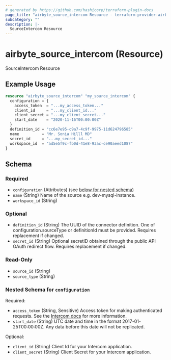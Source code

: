 ```yaml
---
# generated by https://github.com/hashicorp/terraform-plugin-docs
page_title: "airbyte_source_intercom Resource - terraform-provider-airbyte"
subcategory: ""
description: |-
  SourceIntercom Resource
---
```


# airbyte_source_intercom (Resource)

SourceIntercom Resource

## Example Usage

```terraform
resource "airbyte_source_intercom" "my_source_intercom" {
  configuration = {
    access_token  = "...my_access_token..."
    client_id     = "...my_client_id..."
    client_secret = "...my_client_secret..."
    start_date    = "2020-11-16T00:00:00Z"
  }
  definition_id = "cc6e7e95-c9a7-4c9f-9975-11d624796585"
  name          = "Mr. Sonia Hilll MD"
  secret_id     = "...my_secret_id..."
  workspace_id  = "ad5e5f9c-fb0d-41e8-93ac-ce90aeed1087"
}
```

<!-- schema generated by tfplugindocs -->
## Schema

### Required

- `configuration` (Attributes) (see [below for nested schema](#nestedatt--configuration))
- `name` (String) Name of the source e.g. dev-mysql-instance.
- `workspace_id` (String)

### Optional

- `definition_id` (String) The UUID of the connector definition. One of configuration.sourceType or definitionId must be provided. Requires replacement if changed.
- `secret_id` (String) Optional secretID obtained through the public API OAuth redirect flow. Requires replacement if changed.

### Read-Only

- `source_id` (String)
- `source_type` (String)

<a id="nestedatt--configuration"></a>
### Nested Schema for `configuration`

Required:

- `access_token` (String, Sensitive) Access token for making authenticated requests. See the <a href="https://developers.intercom.com/building-apps/docs/authentication-types#how-to-get-your-access-token">Intercom docs</a> for more information.
- `start_date` (String) UTC date and time in the format 2017-01-25T00:00:00Z. Any data before this date will not be replicated.

Optional:

- `client_id` (String) Client Id for your Intercom application.
- `client_secret` (String) Client Secret for your Intercom application.


